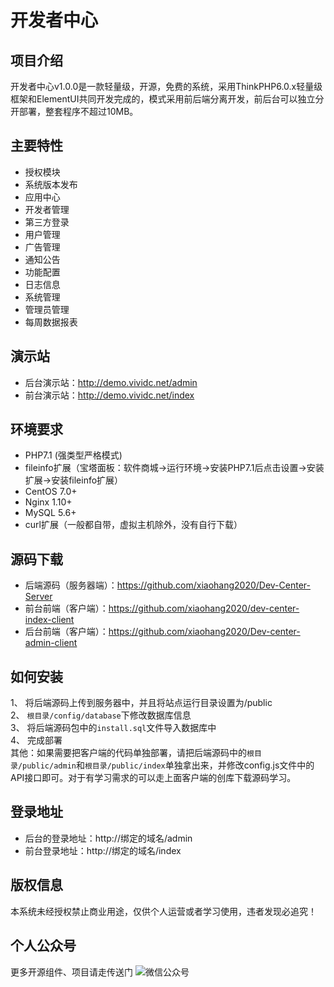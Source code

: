开发者中心
===============
## 项目介绍
开发者中心v1.0.0是一款轻量级，开源，免费的系统，采用ThinkPHP6.0.x轻量级框架和ElementUI共同开发完成的，模式采用前后端分离开发，前后台可以独立分开部署，整套程序不超过10MB。

## 主要特性

* 授权模块
* 系统版本发布
* 应用中心
* 开发者管理
* 第三方登录
* 用户管理
* 广告管理
* 通知公告
* 功能配置
* 日志信息
* 系统管理
* 管理员管理
* 每周数据报表

## 演示站
* 后台演示站：http://demo.vividc.net/admin
* 前台演示站：http://demo.vividc.net/index

## 环境要求
* PHP7.1 (强类型严格模式)
* fileinfo扩展（宝塔面板：软件商城->运行环境->安装PHP7.1后点击设置->安装扩展->安装fileinfo扩展）
* CentOS 7.0+
* Nginx 1.10+
* MySQL 5.6+
* curl扩展（一般都自带，虚拟主机除外，没有自行下载）

## 源码下载
* 后端源码（服务器端）：https://github.com/xiaohang2020/Dev-Center-Server
* 前台前端（客户端）：https://github.com/xiaohang2020/dev-center-index-client
* 后台前端（客户端）：https://github.com/xiaohang2020/Dev-center-admin-client

## 如何安装
1、 将后端源码上传到服务器中，并且将站点运行目录设置为/public  
2、 `根目录/config/database`下修改数据库信息  
3、 将后端源码包中的`install.sql`文件导入数据库中  
4、 完成部署  
其他：如果需要把客户端的代码单独部署，请把后端源码中的`根目录/public/admin`和`根目录/public/index`单独拿出来，并修改config.js文件中的API接口即可。对于有学习需求的可以走上面客户端的创库下载源码学习。  

## 登录地址

* 后台的登录地址：http://绑定的域名/admin
* 前台登录地址：http://绑定的域名/index

## 版权信息
本系统未经授权禁止商业用途，仅供个人运营或者学习使用，违者发现必追究！

## 个人公众号
更多开源组件、项目请走传送门
![微信公众号](https://www.yundaohang.net/tuoguan/wx.png "个人公众号")
